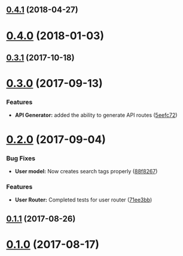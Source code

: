 <a name="0.4.1"></a>
## [0.4.1](https://github.com/EnsembleLab/api-template/compare/0.4.0...0.4.1) (2018-04-27)



<a name="0.4.0"></a>
# [0.4.0](https://github.com/EnsembleLab/api-template/compare/0.3.1...0.4.0) (2018-01-03)



<a name="0.3.1"></a>
## [0.3.1](https://github.com/EnsembleLab/api-template/compare/0.3.0...0.3.1) (2017-10-18)



<a name="0.3.0"></a>
# [0.3.0](https://github.com/EnsembleLab/api-template/compare/0.2.0...v0.3.0) (2017-09-13)


### Features

* **API Generator:** added the ability to generate API routes ([5eefc72](https://github.com/EnsembleLab/api-template/commit/5eefc72))



<a name="0.2.0"></a>
# [0.2.0](https://github.com/EnsembleLab/api-template/compare/0.1.1...v0.2.0) (2017-09-04)


### Bug Fixes

* **User model:** Now creates search tags properly ([88f8267](https://github.com/EnsembleLab/api-template/commit/88f8267))


### Features

* **User Router:** Completed tests for user router ([71ee3bb](https://github.com/EnsembleLab/api-template/commit/71ee3bb))



<a name="0.1.1"></a>
## [0.1.1](https://github.com/EnsembleLab/api-template/compare/0.1.0...v0.1.1) (2017-08-26)



<a name="0.1.0"></a>
# [0.1.0](https://github.com/EnsembleLab/api-template/compare/0.0.2...v0.1.0) (2017-08-17)



